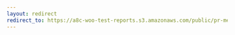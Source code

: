 ```yaml
---
layout: redirect
redirect_to: https://a8c-woo-test-reports.s3.amazonaws.com/public/pr-merge/45248/api/index.html
---
```

